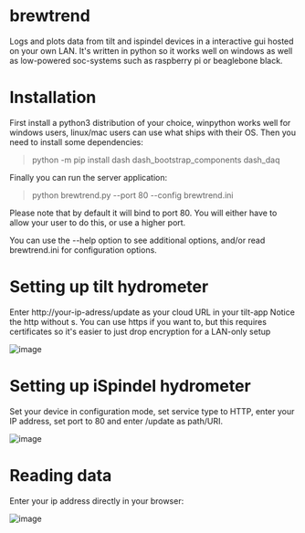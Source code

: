 # brewtrend
Logs and plots data from tilt and ispindel devices in a interactive gui hosted on your own LAN. It's written in python so it works well on windows as well as low-powered soc-systems such as raspberry pi or beaglebone black.

# Installation
First install a python3 distribution of your choice, winpython works well for windows users, linux/mac users can use what ships with their OS.
Then you need to install some dependencies:

>python -m pip install dash dash_bootstrap_components dash_daq

Finally you can run the server application:

>python brewtrend.py --port 80 --config brewtrend.ini

Please note that by default it will bind to port 80. You will either have to allow your user to do this, or use a higher port.

You can use the --help option to see additional options, and/or read brewtrend.ini for configuration options.

# Setting up tilt hydrometer
Enter http://your-ip-adress/update as your cloud URL in your tilt-app
Notice the http without s. You can use https if you want to, but this requires certificates so it's easier to just drop encryption for a LAN-only setup


![image](https://user-images.githubusercontent.com/51258725/141873108-7f8389b6-4883-434e-8300-44be31c56227.png)

# Setting up iSpindel hydrometer
Set your device in configuration mode, set service type to HTTP, enter your IP address, set port to 80 and enter /update as path/URI.


![image](https://user-images.githubusercontent.com/51258725/141873186-1e99ca4f-4f1a-494e-bef9-88374d5b0b02.png)

# Reading data
Enter your ip address directly in your browser:


![image](https://user-images.githubusercontent.com/51258725/144160612-547cae51-d8c4-42a6-a6f8-83d6cbcfa795.png)

